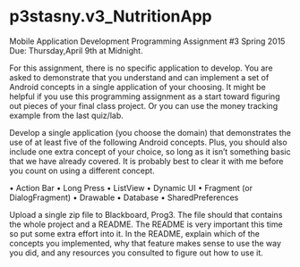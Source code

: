 # p3stasny.v3_NutritionApp

Mobile Application Development
Programming Assignment #3
Spring 2015
Due: Thursday,April 9th at Midnight.

For this assignment, there is no specific application to develop.
You are asked to demonstrate that you understand and can implement a set of Android concepts in a single application of your choosing.
It might be helpful if you use this programming assignment as a start toward figuring out pieces of your final class project.
Or you can use the money tracking example from the last quiz/lab.

Develop a single application (you choose the domain) that demonstrates the use of at least five of the following Android concepts.
Plus, you should also include one extra concept of your choice, so long as it isn’t something basic that we have already covered.
It is probably best to clear it with me before you count on using a different concept.

• Action Bar
• Long Press
• ListView
• Dynamic UI
• Fragment (or DialogFragment)
• Drawable
• Database
• SharedPreferences

Upload a single zip file to Blackboard, Prog3.
The file should that contains the whole project and a README.
The README is very important this time so put some extra effort into it.
In the README, explain which of the concepts you implemented, why that feature makes sense to use the way you did, and any resources you consulted to figure out how to use it.
